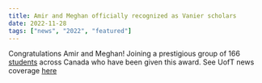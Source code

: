 ```yaml
---
title: Amir and Meghan officially recognized as Vanier scholars
date: 2022-11-28
tags: ["news", "2022", "featured"]
---
```


Congratulations Amir and Meghan! Joining a prestigious group of 166 [students](https://vanier.gc.ca/en/scholar_search-chercheur_recherche_2022.html) across Canada who have been given this award. See UofT news coverage [here](https://discover.bme.utoronto.ca/two-bme-students-awarded-prestigious-2022-vanier-canada-graduate-scholarships/)


<!--more-->
